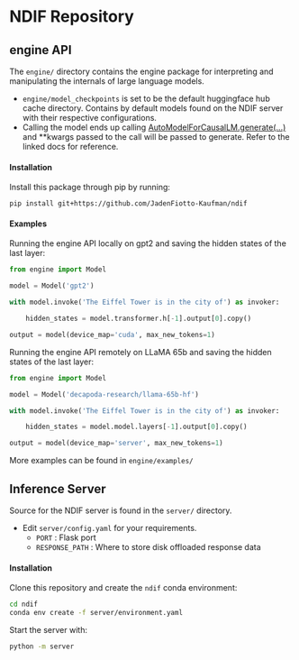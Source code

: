 # NDIF Repository
## engine API

The `engine/` directory contains the engine package for interpreting and manipulating the internals of large language models.

- `engine/model_checkpoints` is set to be the default huggingface hub cache directory. Contains by default models found on the NDIF server with their respective configurations.
- Calling the model ends up calling [AutoModelForCausalLM.generate(...)](https://huggingface.co/docs/transformers/main/en/main_classes/text_generation#transformers.GenerationMixin.generate) and **kwargs passed to the call will be passed to generate. Refer to the linked docs for reference.

#### Installation

Install this package through pip by running:

`pip install git+https://github.com/JadenFiotto-Kaufman/ndif`

#### Examples

Running the engine API locally on gpt2 and saving the hidden states of the last layer:

```python
from engine import Model

model = Model('gpt2')

with model.invoke('The Eiffel Tower is in the city of') as invoker:

    hidden_states = model.transformer.h[-1].output[0].copy()

output = model(device_map='cuda', max_new_tokens=1)

```

Running the engine API remotely on LLaMA 65b and saving the hidden states of the last layer:

```python
from engine import Model

model = Model('decapoda-research/llama-65b-hf')

with model.invoke('The Eiffel Tower is in the city of') as invoker:

    hidden_states = model.model.layers[-1].output[0].copy()

output = model(device_map='server', max_new_tokens=1)
```

More examples can be found in `engine/examples/`

## Inference Server

Source for the NDIF server is found in the `server/` directory.

- Edit `server/config.yaml` for your requirements. 
    - `PORT` : Flask port
    - `RESPONSE_PATH` : Where to store disk offloaded response data

#### Installation

Clone this repository and create the `ndif` conda environment:

```bash
cd ndif
conda env create -f server/environment.yaml
```

Start the server with:

```bash
python -m server
``` 
